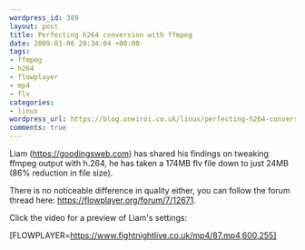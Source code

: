 ```yaml
--- 
wordpress_id: 389
layout: post
title: Perfecting h264 conversion with ffmpeg
date: 2009-01-06 20:34:04 +00:00
tags: 
- ffmpeg
- h264
- flowplayer
- mp4
- flv
categories: 
- linux
wordpress_url: https://blog.oneiroi.co.uk/linux/perfecting-h264-conversion-with-ffmpeg
comments: true
---
```

Liam (<a href="https://goodingsweb.com">https://goodingsweb.com</a>) has shared his findings on tweaking ffmpeg output with h.264, he has taken a 174MB flv file down to just 24MB (86% reduction in file size).

There is no noticeable difference in quality either, you can follow the forum thread here: <a href="https://flowplayer.org/forum/7/12671">https://flowplayer.org/forum/7/12671</a>.

Click the video for a preview of Liam's settings:

[FLOWPLAYER=https://www.fightnightlive.co.uk/mp4/87.mp4,600,255]
